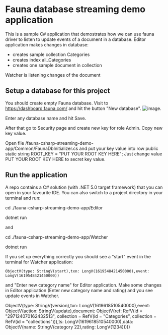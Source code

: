 # Fauna database streaming demo application

This is a sample C# application that demostrates how we can use fauna driver to listen to update events of a document in a database.
Editor application makes changes in database:
- creates sample collection Categories
- creates index all_Categories
- creates one sample document in collection

Watcher is listening changes of the document

## Setup a database for this project

You should create empty Fauna database. Visit to https://dashboard.fauna.com/ and hit the button "New database". ![image](https://user-images.githubusercontent.com/11041454/116414049-d29fe680-a840-11eb-9a35-b0a9d32b2ed3.png). 

Enter any database name and hit Save.

After that go to Security page and create new key for role Admin. Copy new key value.

Open file /fauna-csharp-streaming-demo-app/Common/FaunaDbInitializer.cs and put your key value into row public static string ROOT_KEY = "PUT YOUR ROOT KEY HERE"; 
Just change value PUT YOUR ROOT KEY HERE to secret key value.

## Run the application
A repo contains a C# solution (with .NET 5.0 target framework) that you can open in your favourite IDE.
You can also switch to a project directory in your terminal and run:

cd ./fauna-csharp-streaming-demo-app/Editor

dotnet run 

and 

cd ./fauna-csharp-streaming-demo-app/Watcher

dotnet run 

If you set up everything correctly you should see a "start" event in the terminal for Watcher application:
```
ObjectV(type: StringV(start),txn: LongV(1619548421450000),event: LongV(1619548421450000))
```
and "Enter new category name" for Editor application. 
Make some changes in Editor application (Enter new category name and rating) and you see update events in Watcher.

ObjectV(type: StringV(version),txn: LongV(1619618510540000),event: ObjectV(action: StringV(update),document: ObjectV(ref: RefV(id = "297124070162432513", collection = RefV(id = "Categories", collection = RefV(id = "collections"))),ts: LongV(1619618510540000),data: ObjectV(name: StringV(category 22),rating: LongV(1234)))))


